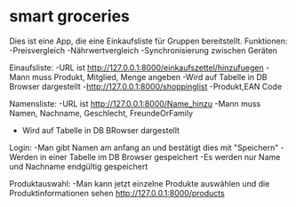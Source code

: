 
# smart groceries


Dies ist eine App, die eine Einkaufsliste für Gruppen bereitstellt.
Funktionen:
-Preisvergleich
-Nährwertvergleich
-Synchronisierung zwischen Geräten

Einaufsliste:
-URL ist http://127.0.0.1:8000/einkaufszettel/hinzufuegen 
-Mann muss Produkt, Mitglied, Menge angeben 
-Wird auf Tabelle in DB Browser dargestellt
-http://127.0.0.1:8000/shoppinglist
-Produkt,EAN Code

Namensliste:
-URL ist http://127.0.0.1:8000/Name_hinzu
-Mann muss Namen, Nachname, Geschlecht, FreundeOrFamily
- Wird auf Tabelle in DB BRowser dargestellt

Login:
-Man gibt Namen am anfang an und bestätigt dies mit "Speichern"
-Werden in einer Tabelle im DB Browser gespeichert
-Es werden nur Name und Nachname endgültig gespeichert

Produktauswahl:
-Man kann jetzt einzelne Produkte auswählen und die Produktinformationen sehen
http://127.0.0.1:8000/products
